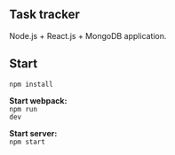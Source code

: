 <h2>Task tracker</h2>

Node.js + React.js + MongoDB application.

<h2>Start</h2

<code>npm install</code><br/>

<strong>Start webpack:</strong><br/>
<code>npm run dev</code><br/>

<strong>Start server:</strong><br/>
<code>npm start</code>
